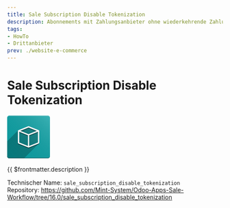 ```yaml
---
title: Sale Subscription Disable Tokenization
description: Abonnements mit Zahlungsanbieter ohne wiederkehrende Zahlung kaufen.
tags:
- HowTo
- Drittanbieter
prev: ./website-e-commerce
---
```


# Sale Subscription Disable Tokenization
![icon_oms_box](attachments/icon_oms_box.png)

{{ $frontmatter.description }}

Technischer Name: `sale_subscription_disable_tokenization`\
Repository: <https://github.com/Mint-System/Odoo-Apps-Sale-Workflow/tree/16.0/sale_subscription_disable_tokenization>
